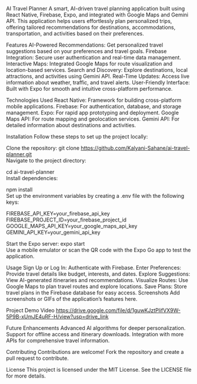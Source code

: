 AI Travel Planner
A smart, AI-driven travel planning application built using React Native, Firebase, Expo, and integrated with Google Maps and Gemini API. This application helps users effortlessly plan personalized trips, offering tailored recommendations for destinations, accommodations, transportation, and activities based on their preferences.

Features
AI-Powered Recommendations: Get personalized travel suggestions based on your preferences and travel goals.
Firebase Integration: Secure user authentication and real-time data management.
Interactive Maps: Integrated Google Maps for route visualization and location-based services.
Search and Discovery: Explore destinations, local attractions, and activities using Gemini API.
Real-Time Updates: Access live information about weather, traffic, and travel alerts.
User-Friendly Interface: Built with Expo for smooth and intuitive cross-platform performance.

Technologies Used
React Native: Framework for building cross-platform mobile applications.
Firebase: For authentication, database, and storage management.
Expo: For rapid app prototyping and deployment.
Google Maps API: For route mapping and geolocation services.
Gemini API: For detailed information about destinations and activities.

Installation
Follow these steps to set up the project locally:

Clone the repository:
git clone https://github.com/Kalyani-Sahane/ai-travel-planner.git  
Navigate to the project directory:


cd ai-travel-planner  
Install dependencies:

npm install  
Set up the environment variables by creating a .env file with the following keys:

FIREBASE_API_KEY=your_firebase_api_key  
FIREBASE_PROJECT_ID=your_firebase_project_id  
GOOGLE_MAPS_API_KEY=your_google_maps_api_key  
GEMINI_API_KEY=your_gemini_api_key  

Start the Expo server:
expo start  
Use a mobile emulator or scan the QR code with the Expo Go app to test the application.

Usage
Sign Up or Log In: Authenticate with Firebase.
Enter Preferences: Provide travel details like budget, interests, and dates.
Explore Suggestions: View AI-generated itineraries and recommendations.
Visualize Routes: Use Google Maps to plan travel routes and explore locations.
Save Plans: Store travel plans in the Firebase database for easy access.
Screenshots
Add screenshots or GIFs of the application’s features here.


Project Demo Video
https://drive.google.com/file/d/1guwKJztPlifVX9W-5P9B-xUmJE4uRF-H/view?usp=drive_link

Future Enhancements
Advanced AI algorithms for deeper personalization.
Support for offline access and itinerary downloads.
Integration with more APIs for comprehensive travel information.

Contributing
Contributions are welcome! Fork the repository and create a pull request to contribute.

License
This project is licensed under the MIT License. See the LICENSE file for more details.

